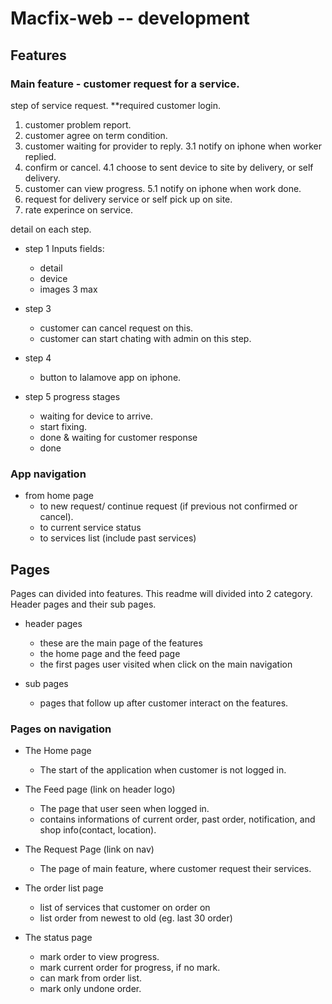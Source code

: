# Macfix-web -- development

## Features

### Main feature - customer request for a service.

step of service request.
\*\*required customer login.

1. customer problem report.
2. customer agree on term condition.
3. customer waiting for provider to reply.
   3.1 notify on iphone when worker replied.
4. confirm or cancel.
   4.1 choose to sent device to site by delivery, or self delivery.
5. customer can view progress.
   5.1 notify on iphone when work done.
6. request for delivery service or self pick up on site.
7. rate experince on service.

detail on each step.

- step 1 Inputs fields:

  - detail
  - device
  - images 3 max

- step 3

  - customer can cancel request on this.
  - customer can start chating with admin on this step.

- step 4

  - button to lalamove app on iphone.

- step 5 progress stages

  - waiting for device to arrive.
  - start fixing.
  - done & waiting for customer response
  - done

### App navigation

- from home page
  - to new request/ continue request (if previous not confirmed or cancel).
  - to current service status
  - to services list (include past services)

## Pages

Pages can divided into features. This readme will divided into 2 category.
Header pages and their sub pages.

- header pages

  - these are the main page of the features
  - the home page and the feed page
  - the first pages user visited when click on the main navigation

- sub pages

  - pages that follow up after customer interact on the features.

### Pages on navigation

- The Home page

  - The start of the application when customer is not logged in.

- The Feed page (link on header logo)

  - The page that user seen when logged in.
  - contains informations of current order, past order, notification, and shop info(contact, location).

- The Request Page (link on nav)

  - The page of main feature, where customer request their services.

- The order list page

  - list of services that customer on order on
  - list order from newest to old (eg. last 30 order)

- The status page

  - mark order to view progress.
  - mark current order for progress, if no mark.
  - can mark from order list.
  - mark only undone order.
